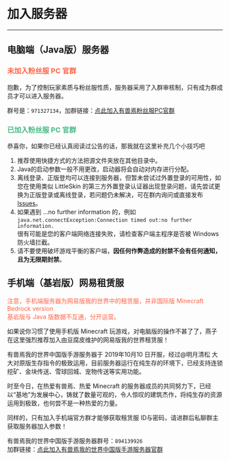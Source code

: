 # 加入服务器
------------
## 电脑端（Java版）服务器

### <font color="FF6347">未加入粉丝服 PC 官群</font>

抱歉，为了控制玩家素质与粉丝服性质，服务器采用了入群审核制，只有成为群成员才可以进入服务器。



群号是：`971327134`，加群链接：[点此加入有兽焉粉丝服PC官群](https://jq.qq.com/?_wv=1027&k=EcPiJtYh)
### <font color="48b984">已加入粉丝服 PC 官群</font>
恭喜你，如果你已经认真阅读过公告的话，那我就在这里补充几个小技巧吧</br>
1. 推荐使用快捷方式的方法把源文件夹放在其他目录中。
2. Java的启动参数一般不用更改，启动器将会自动对内存进行分配。
3. 离线登录、正版登均可以连接到服务器，但暂未尝试过外置登录的可用性，如您在使用类似 LittleSkin 的第三方外置登录认证器出现登录问题，请先尝试更换为正版登录或离线登录，若问题仍未解决，可在群内询问或直接发布 [Issues](https://github.com/ZoruaFox/YSY-Server/issues)。
4. 如果遇到 …no further information 的，例如</br>
`java.net.connectException:Connection timed out:no further information.`
</br>很有可能是您的客户端网络连接失败，请检查客户端主程序是否被 Windows 防火墙拦截。
5. 请不要使用破坏游戏平衡的客户端，**因任何作弊造成的封禁不会有任何通知，且为无限期封禁**。

## 手机端（基岩版）网易租赁服
<font color="FF6347">注意，手机端服务器为网易版我的世界中的租赁服，并非国际版 Minecraft Bedrock version</font></br>
<font color="FF6347">基岩版与 Java 版数据不互通，分开运营。</font>

如果说你习惯了使用手机版 Minecraft 玩游戏，对电脑版的操作不甚了了，燕子在这里强烈推荐加入由豆腐皮维护的网易版我的世界租赁服！

有兽焉我的世界中国版手游服务器于 2019年10月10 日开服，经过@明月清松 大大对原版生存指令的极致运用，目前服务器运行在纯生存的环境下，已经支持连锁挖矿、金块传送、雪球回城、宠物传送等实用功能。

时至今日，在热爱有兽焉、热爱 Minecraft 的服务器成员的共同努力下，已经以“基地”为发展中心，铸就了数量可观的，令人惊叹的建筑杰作，将纯生存的资源运用到极致，也何尝不是一种热爱的力量。

同样的，只有加入手机端官方群才能够获取租赁服 ID与密码，请进群后私聊群主获取服务器加入参数！

有兽焉我的世界中国版手游服务器群号：`894139926`</br>加群链接：[点此加入有兽焉我的世界中国版手游服务器官群](https://jq.qq.com/?_wv=1027&k=T2IvVOqz)